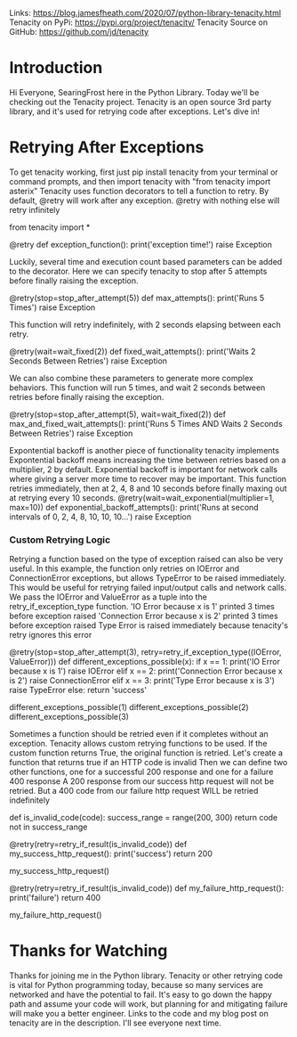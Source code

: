 Links:
https://blog.jamesfheath.com/2020/07/python-library-tenacity.html
Tenacity on PyPi: https://pypi.org/project/tenacity/
Tenacity Source on GitHub: https://github.com/jd/tenacity

# Introduction
Hi Everyone, SearingFrost here in the Python Library.
Today we'll be checking out the Tenacity project. 
Tenacity is an open source 3rd party library, and it's used for retrying code after exceptions. 
Let's dive in!

# Retrying After Exceptions
To get tenacity working, first just pip install tenacity from your terminal or command prompts,
and then import tenacity with  "from tenacity import asterix" 
Tenacity uses function decorators to tell a function to retry.
By default, @retry will work after any exception. 
@retry with nothing else will retry infinitely 

from tenacity import *

@retry
def exception_function():
    print('exception time!')
    raise Exception

Luckily, several time and execution count based parameters can be added to the decorator. 
Here we can specify tenacity to stop after 5 attempts before finally raising the exception. 

@retry(stop=stop_after_attempt(5))
def max_attempts():
    print('Runs 5 Times')
    raise Exception

This function will retry indefinitely, with 2 seconds elapsing between each retry. 

@retry(wait=wait_fixed(2))
def fixed_wait_attempts():
    print('Waits 2 Seconds Between Retries')
    raise Exception

We can also combine these parameters to generate more complex behaviors. 
This function will run 5 times, and wait 2 seconds between retries before finally raising the exception. 

@retry(stop=stop_after_attempt(5), wait=wait_fixed(2))
def max_and_fixed_wait_attempts():
    print('Runs 5 Times AND Waits 2 Seconds Between Retries')
    raise Exception

Expontential backoff is another piece of functionality tenacity implements
Expontential backoff means increasing the time between retries based on a multiplier, 2 by default. 
Exponential backoff is important for network calls where giving a server more time to recover may be important. 
This function retries immediately, then at 2, 4, 8 and 10 seconds before finally maxing out at retrying every 10 seconds. 
@retry(wait=wait_exponential(multiplier=1, max=10))
def exponential_backoff_attempts():
    print('Runs at second intervals of 0, 2, 4, 8, 10, 10, 10...')
    raise Exception

### Custom Retrying Logic
Retrying a function based on the type of exception raised can also be very useful. 
In this example, the function only retries on IOError and ConnectionError exceptions, but allows TypeError to be raised immediately. 
This would be useful for retrying failed input/output calls and network calls. 
We pass the IOError and ValueError as a tuple into the retry_if_exception_type function.
'IO Error because x is 1' printed 3 times before exception raised
'Connection Error because x is 2' printed 3 times before exception raised
Type Error is raised immediately because tenacity's retry ignores this error

@retry(stop=stop_after_attempt(3), retry=retry_if_exception_type((IOError, ValueError)))
def different_exceptions_possible(x):
    if x == 1:
        print('IO Error because x is 1')
        raise IOError
    elif x == 2:
        print('Connection Error because x is 2')
        raise ConnectionError
    elif x == 3:
        print('Type Error because x is 3')
        raise TypeError
    else:
        return 'success'

different_exceptions_possible(1)
different_exceptions_possible(2)
different_exceptions_possible(3)

Sometimes a function should be retried even if it completes without an exception. 
Tenacity allows custom retrying functions to be used.
If the custom function returns True, the original function is retried. 
Let's create a function that returns true if an HTTP code is invalid
Then we can define two other functions, one for a successful 200 response and one for a failure 400 response
A 200 response from our success http request will not be retried.
But a 400 code from our failure http request WILL be retried indefinitely

def is_invalid_code(code):
    success_range = range(200, 300)
    return code not in success_range

@retry(retry=retry_if_result(is_invalid_code))
def my_success_http_request():
    print('success')
    return 200

my_success_http_request()

@retry(retry=retry_if_result(is_invalid_code))
def my_failure_http_request():
    print('failure')
    return 400

my_failure_http_request()

# Thanks for Watching
Thanks for joining me in the Python library.
Tenacity or other retrying code is vital for Python programming today, because so many services are networked and have the potential to fail. 
It's easy to go down the happy path and assume your code will work, but planning for and mitigating failure will make you a better engineer. 
Links to the code and my blog post on tenacity are in the description. 
I'll see everyone next time. 